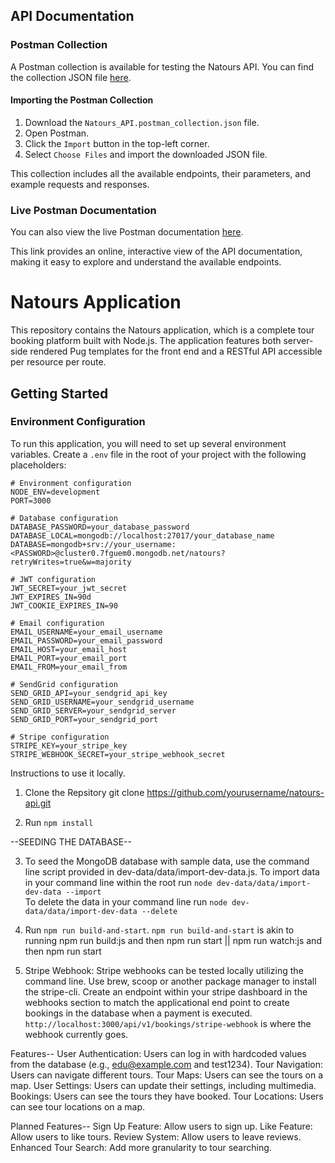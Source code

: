 ## API Documentation

### Postman Collection

A Postman collection is available for testing the Natours API. You can find the collection JSON file [here](natours_postman_collection.json).

#### Importing the Postman Collection

1. Download the `Natours_API.postman_collection.json` file.
2. Open Postman.
3. Click the `Import` button in the top-left corner.
4. Select `Choose Files` and import the downloaded JSON file.

This collection includes all the available endpoints, their parameters, and example requests and responses.

### Live Postman Documentation

You can also view the live Postman documentation [here](https://documenter.getpostman.com/view/29523020/2s9YyqjNTE).

This link provides an online, interactive view of the API documentation, making it easy to explore and understand the available endpoints.

# Natours Application

This repository contains the Natours application, which is a complete tour booking platform built with Node.js. The application features both server-side rendered Pug templates for the front end and a RESTful API accessible per resource per route.

## Getting Started

### Environment Configuration

To run this application, you will need to set up several environment variables. Create a `.env` file in the root of your project with the following placeholders:

```env
# Environment configuration
NODE_ENV=development
PORT=3000

# Database configuration
DATABASE_PASSWORD=your_database_password
DATABASE_LOCAL=mongodb://localhost:27017/your_database_name
DATABASE=mongodb+srv://your_username:<PASSWORD>@cluster0.7fguem0.mongodb.net/natours?retryWrites=true&w=majority

# JWT configuration
JWT_SECRET=your_jwt_secret
JWT_EXPIRES_IN=90d
JWT_COOKIE_EXPIRES_IN=90

# Email configuration
EMAIL_USERNAME=your_email_username
EMAIL_PASSWORD=your_email_password
EMAIL_HOST=your_email_host
EMAIL_PORT=your_email_port
EMAIL_FROM=your_email_from

# SendGrid configuration
SEND_GRID_API=your_sendgrid_api_key
SEND_GRID_USERNAME=your_sendgrid_username
SEND_GRID_SERVER=your_sendgrid_server
SEND_GRID_PORT=your_sendgrid_port

# Stripe configuration
STRIPE_KEY=your_stripe_key
STRIPE_WEBHOOK_SECRET=your_stripe_webhook_secret
```

Instructions to use it locally.

1. Clone the Repsitory
   git clone https://github.com/yourusername/natours-api.git

2. Run `npm install`

--SEEDING THE DATABASE--

3. To seed the MongoDB database with sample data, use the command line script provided in dev-data/data/import-dev-data.js. To import data
   in your command line within the root run `node dev-data/data/import-dev-data --import`  
   To delete the data in your command line run `node dev-data/data/import-dev-data --delete`

4. Run `npm run build-and-start`. `npm run build-and-start` is akin to running npm run build:js and then npm run start || npm run watch:js and then npm run start

5. Stripe Webhook: Stripe webhooks can be tested locally utilizing the command line. Use brew, scoop or another package manager to install the stripe-cli. Create
   an endpoint within your stripe dashboard in the webhooks section to match the applicational end point to create bookings in the database when a payment is executed. `http://localhost:3000/api/v1/bookings/stripe-webhook` is where the webhook currently goes.

Features--
User Authentication: Users can log in with hardcoded values from the database (e.g., edu@example.com and test1234).
Tour Navigation: Users can navigate different tours.
Tour Maps: Users can see the tours on a map.
User Settings: Users can update their settings, including multimedia.
Bookings: Users can see the tours they have booked.
Tour Locations: Users can see tour locations on a map.

Planned Features--
Sign Up Feature: Allow users to sign up.
Like Feature: Allow users to like tours.
Review System: Allow users to leave reviews.
Enhanced Tour Search: Add more granularity to tour searching.
